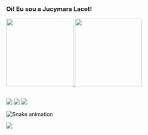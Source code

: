 ### Oi! Eu sou a Jucymara Lacet!

 <div>
  <a href="https://github.com/jucylacet">
  <img height="180em" src="https://github-readme-stats.vercel.app/api?username=jucylacet&show_icons=true&theme=dracula&include_all_commits=true&count_private=true"/>
  <img height="180em" src="https://github-readme-stats.vercel.app/api/top-langs/?username=jucylacet&layout=compact&langs_count=16&theme=dracula"/>
</div>

  ##
 
<div> 
  <a href="https://instagram.com/jucylacet" target="_blank"><img src="https://img.shields.io/badge/-Instagram-%23E4405F?style=for-the-badge&logo=instagram&logoColor=white" target="_blank"></a>
 <a href="https://discord.gg/JucyLacet#8611" target="_blank"><img src="https://img.shields.io/badge/Discord-7289DA?style=for-the-badge&logo=discord&logoColor=white" target="_blank"></a> 
  <a href="https://www.linkedin.com/in/jucymara-lacet/" target="_blank"><img src="https://img.shields.io/badge/-LinkedIn-%230077B5?style=for-the-badge&logo=linkedin&logoColor=white" target="_blank"></a> 
</div>

![Snake animation](https://github.com/jucylacet/jucylacet/blob/output/github-contribution-grid-snake.svg)

[![](https://visitcount.itsvg.in/api?id=jucylacet&icon=0&color=0)](https://visitcount.itsvg.in)
